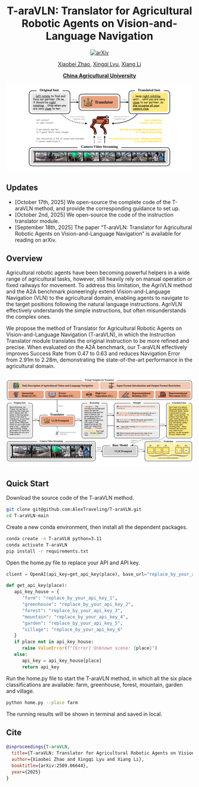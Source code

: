 <div align="center">
<h1>T-araVLN: Translator for Agricultural Robotic Agents on Vision-and-Language Navigation</h1>
<a href="https://arxiv.org/abs/2509.06644"><img src="https://img.shields.io/badge/arXiv-2509.06644-b31b1b" alt="arXiv"></a>

[Xiaobei Zhao](https://github.com/AlexTraveling), [Xingqi Lyu](https://github.com/AlexTraveling), [Xiang Li](https://faculty.cau.edu.cn/lx_7543/)

**[China Agricultural University](https://ciee.cau.edu.cn)**

![Overview of T-araVLN](image_for_readme/fig_teaser.jpg)
</div>

## Updates
- [October 17th, 2025] We open-source the complete code of the T-araVLN method, and provide the corresponding guidance to set up.
- [October 2nd, 2025] We open-source the code of the instruction translator module.
- [September 18th, 2025] The paper “T-araVLN: Translator for Agricultural Robotic Agents on Vision-and-Language Navigation” is available for reading on arXiv.

## Overview
Agricultural robotic agents have been becoming powerful helpers in a wide range of agricultural tasks, however, still heavily rely on manual operation or fixed railways for movement. To address this limitation, the AgriVLN method and the A2A benchmark pioneeringly extend Vision-and-Language Navigation (VLN) to the agricultural domain, enabling agents to navigate to the target positions following the natural language instructions. AgriVLN effectively understands the simple instructions, but often misunderstands the complex ones.

We propose the method of Translator for Agricultural Robotic Agents on Vision-and-Language Navigation (T-araVLN), in which the Instruction Translator module translates the original instruction to be more refined and precise. When evaluated on the A2A benchmark, our T-araVLN effectively improves Success Rate from 0.47 to 0.63 and reduces Navigation Error from 2.91m to 2.28m, demonstrating the state-of-the-art performance in the agricultural domain.

![Method of T-araVLN](image_for_readme/fig_method.jpeg)

## Quick Start
Download the source code of the T-araVLN method.
```bash
git clone git@github.com:AlexTraveling/T-araVLN.git
cd T-araVLN-main
```
Create a new conda environment, then install all the dependent packages.
```bash
conda create -n T-araVLN python=3.11
conda activate T-araVLN
pip install -r requirements.txt
```
Open the home.py file to replace your API and API key.
```python
client = OpenAI(api_key=get_api_key(place), base_url="replace_by_your_api")
```
```python
def get_api_key(place):
   api_key_house = {
      "farm": "replace_by_your_api_key_1",
      "greenhouse": "replace_by_your_api_key_2",
      "forest": "replace_by_your_api_key_3",
      "mountain": "replace_by_your_api_key_4",
      "garden": "replace_by_your_api_key_5",
      "village": "replace_by_your_api_key_6"
   }
   if place not in api_key_house:
      raise ValueError(f"[Error] Unknown scene: {place}")
   else:
      api_key = api_key_house[place]
      return api_key
```
Run the home.py file to start the T-araVLN method, in which all the six place classifications are available: farm, greenhouse, forest, mountain, garden and village.
```bash
python home.py --place farm
```
The running results will be shown in terminal and saved in local.

## Cite
```bibtex
@inproceedings{T-araVLN,
  title={T-araVLN: Translator for Agricultural Robotic Agents on Vision-and-Language Navigation},
  author={Xiaobei Zhao and Xingqi Lyu and Xiang Li},
  booktitle={arXiv:2509.06644},
  year={2025}
}
```